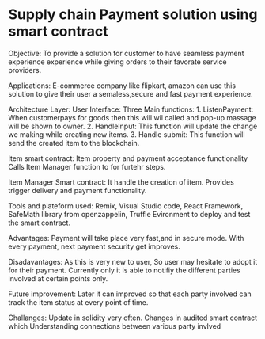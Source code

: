 # Supply chain Payment solution using smart contract
  Objective: To provide a solution for customer to have seamless payment experience experience while giving orders to their favorate service providers.

Applications:
E-commerce company like flipkart, amazon can use this solution to give their user a semaless,secure and fast payment experience. 


Architecture Layer:
  User Interface:
     Three Main functions:
     1. ListenPayment: When customerpays for goods then this will wil called and pop-up massage will be shown to owner. 
     2. HandleInput: This function will update the change we making while creating new items.
     3. Handle submit: This function will send the created item to the blockchain.
     
  
   Item smart contract:
     Item property and payment acceptance functionality
     Calls Item Manager function to for furtehr  steps.
      
   Item Manager Smart contract:
      It handle the creation of item.
      Provides trigger delivery and payment functionality.
    
      
Tools and plateform used:
Remix,  Visual Studio code, React Framework, SafeMath library from openzappelin, Truffle Evironment to deploy and test the smart contract. 
  
  


Advantages:
  Payment will take place very fast,and in secure mode.
  With every payment, next payment security get improves.

Disadavantages:
  As this  is very new to user, So user may hesitate to adopt it for their payment.
  Currently only it is able to notifiy the different parties involved at certain points only.

Future improvement:
  Later it can improved so that each party involved can track the item status at every point of time.

Challanges: 
  Update in solidity very often.
  Changes in audited smart contract which
  Understanding connections between various party invlved





